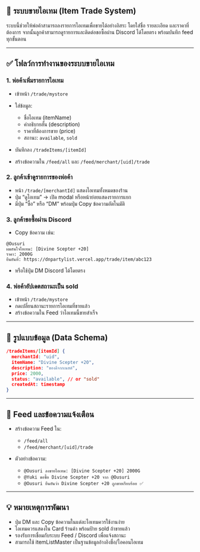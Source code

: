 ## 🎁 ระบบขายไอเทม (Item Trade System)

ระบบนี้ช่วยให้พ่อค้าสามารถลงรายการไอเทมเพื่อขายได้อย่างอิสระ โดยใส่ชื่อ รายละเอียด และราคาที่ต้องการ จากนั้นลูกค้าสามารถดูรายการและติดต่อขอซื้อผ่าน Discord ได้โดยตรง พร้อมบันทึก feed ทุกขั้นตอน

---

## ✅ โฟลว์การทำงานของระบบขายไอเทม

### 1. พ่อค้าเพิ่มรายการไอเทม

* เข้าหน้า `/trade/mystore`
* ใส่ข้อมูล:

  * ชื่อไอเทม (itemName)
  * คำอธิบายสั้น (description)
  * ราคาที่ต้องการขาย (price)
  * สถานะ: `available`, `sold`
* บันทึกลง `/tradeItems/[itemId]`
* สร้างข้อความใน `/feed/all` และ `/feed/merchant/[uid]/trade`

### 2. ลูกค้าเข้าดูรายการของพ่อค้า

* หน้า `/trade/[merchantId]` แสดงไอเทมทั้งหมดของร้าน
* ปุ่ม “ดูไอเทม” → เปิด modal หรือหน้าย่อยแสดงรายการแยก
* มีปุ่ม “ซื้อ” หรือ “DM” พร้อมปุ่ม Copy ข้อความอัตโนมัติ

### 3. ลูกค้าขอซื้อผ่าน Discord

* Copy ข้อความ เช่น:

```text
@Ousuri
ผมสนใจไอเทม: [Divine Scepter +20]
ราคา: 2000G
ยืนยันที่: https://dnpartylist.vercel.app/trade/item/abc123
```

* หรือใช้ปุ่ม DM Discord ได้โดยตรง

### 4. พ่อค้าอัปเดตสถานะเป็น sold

* เข้าหน้า `/trade/mystore`
* กดเปลี่ยนสถานะรายการไอเทมที่ขายแล้ว
* สร้างข้อความใน Feed ว่าไอเทมนี้ขายสำเร็จ

---

## 🧾 รูปแบบข้อมูล (Data Schema)

```json
/tradeItems/[itemId] {
  merchantId: "uid",
  itemName: "Divine Scepter +20",
  description: "ของดีจากเนสต์",
  price: 2000,
  status: "available", // or "sold"
  createdAt: timestamp
}
```

---

## 📑 Feed และข้อความแจ้งเตือน

* สร้างข้อความ Feed ใน:

  * `/feed/all`
  * `/feed/merchant/[uid]/trade`
* ตัวอย่างข้อความ:

  * `@Ousuri ลงขายไอเทม: [Divine Scepter +20] 2000G`
  * `@Yuki ขอซื้อ Divine Scepter +20 จาก @Ousuri`
  * `@Ousuri ยืนยันว่า Divine Scepter +20 ถูกขายเรียบร้อย ✅`

---

## 💡 หมายเหตุการพัฒนา

* ปุ่ม DM และ Copy ข้อความในแต่ละไอเทมควรใช้งานง่าย
* ไอเทมควรแสดงใน Card ร้านค้า พร้อมป้าย sold ถ้าขายแล้ว
* รองรับการเชื่อมกับระบบ Feed / Discord เพื่อแจ้งสถานะ
* สามารถใช้ itemListMaster เป็นฐานข้อมูลอ้างอิงชื่อ/ไอคอนไอเทม
